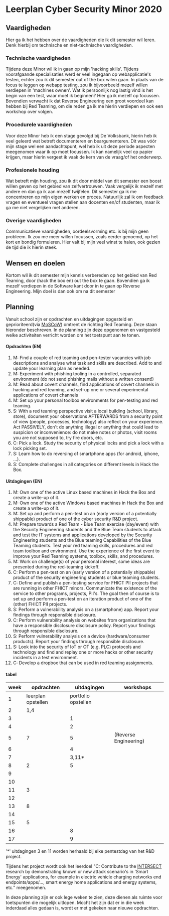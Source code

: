 # Leerplan Cyber Security Minor 2020

## Vaardigheden

Hier ga ik het hebben over de vaardigheden die ik dit semester wil leren. Denk hierbij om technische en niet-technische vaardigheden.

### Technische vaardigheden

Tijdens deze Minor wil ik in gaan op mijn 'hacking skills'. Tijdens voorafgaande specialisaties werd er veel ingegaan op webapplicatie's testen, echter zou ik dit semester out of the box wilen gaan. In plaats van de focus te leggen op webapp testing, zou ik bijvoorbeeld mezelf willen verdiepen in 'machines ownen'. Wat ik persoonlijk nog lastig vind is het begin van een test, waar moet ik beginnen? Hier ga ik mezelf op focussen. Bovendien verwacht ik dat Reverse Engineering een groot voordeel kan hebben bij Red Teaming, om die reden ga ik me hierin verdiepen en ook een workshop over volgen. 

### Procedurele vaardigheden

Voor deze Minor heb ik een stage gevolgd bij De Volksbank, hierin heb ik veel geleerd wat betreft documenteren en beargumenteren. Dit was vóór mijn stage wel een aandachtspunt, wel heb ik uit deze periode aspecten meegenomen waar ik op moet focussen. Ik kan namelijk veel op papier krijgen, maar hierin vergeet ik vaak de kern van de vraag/of het onderwerp.

### Profesionele houding

Wat betreft mijn houding, zou ik dit door middel van dit semester een boost willen geven op het gebied van zelfvertrouwen. Vaak vergelijk ik mezelf met andere en dan ga ik aan mezelf twijfelen. Dit semester ga ik me concentreren op mijn eigen werken en proces. Natuurlijk zal ik om feedback vragen en eventueel vragen stellen aan docenten en/of studenten, maar ik ga me niet vergelijken met anderen. 

### Overige vaardigheden
Communicatieve vaardigheden, oordeelsvorming etc. is bij mijn geen probleem. Ik zou me meer willen focussen, zoals eerder genoemd, op het kort en bondig formuleren. Hier valt bij mijn veel winst te halen, ook gezien de tijd die ik hierin steek.

## Wensen en doelen

Kortom wil ik dit semester mijn kennis verbereden op het gebied van Red Teaming, door (hack the box en) out the box te gaan. Bovendien ga ik mezelf verdiepen in de Software kant door in te gaan op Reverse Engineering. Mijn doel is dan ook om na dit semester 

## Planning
Vanuit school zijn er  opdrachten en uitdagingen opgesteld en geprioriteerd(via [MoSCoW](https://nl.wikipedia.org/wiki/MoSCoW-methode)) omtrent de richting Red Teaming. Deze staan hieronder beschreven. In de planning zijn deze opgenomen en vastgesteld welke activiteiten verricht worden om het toetspunt aan te tonen.

#### Opdrachten (EN)
1. M: Find a couple of red teaming and pen-tester vacancies with job descriptions and analyse what task and skills are described. Add to and update your learning plan as needed.
2. M: Experiment with phishing tooling in a controlled, separated  environment (do not send phishing mails without a written consent!)
3. M: Read about covert channels, find applications of covert channels in hacking and red teaming, and set-up one or several experimental applications of covert channels
4. M: Set up your personal toolbox environments for pen-testing and red teaming.
5. S: With a red teaming perspective visit a local building (school, library, store), document your observations AFTERWARDS from a security point of view (people, processes, technology) also reflect on your experience. Act PASSIVELY, don't do anything illegal or anything that could lead to suspicion  or inconvenience: do not make notes or photos, visit rooms you are not supposed to, try fire doors, etc.
6. C: Pick a lock. Study the security of physical locks and pick a lock with a lock picking set.
7. S: Learn how to do reversing of smartphone apps (for android, iphone, ...).
8. S: Complete challenges in all categories on different levels in Hack the Box.

#### Uitdagingen (EN)
1. M: Own one of the active Linux based machines in Hack the Box and create a write-up of it.
2. M: Own one of the active Windows based machines in Hack the Box and create a write-up of it.
3. M: Set up and perform a pen-test on an (early version of a potentially shippable) product of one of the cyber security R&D project.
4. M: Prepare towards a Red Team - Blue Team exercise (day/event) with the Security Engineering students and the Blue Team students to attack and test the IT systems and applications developed by the Security Engineering students and the Blue teaming Capabilities of the Blue Teaming students. Test your red teaming skills,  procedures and red team toolbox and environment. Use the experience of the first event to improve your  Red Teaming systems, toolbox, skills, and procedures.
5. M: Work on challenge(s) of your personal interest, some ideas are presented during the red-teaming kickoff.
6. C: Perform a pen-test on an (early version of a potentially shippable) product of the security engineering students or blue teaming students.
7. C: Define and publish a pen-testing service for FHICT PII projects that are running in other FHICT minors. Communicate the existence of the service to other programs, projects, PII's. The goal then of course is to set up and perform a pen-test on an iteration product of one of the (other) FHICT PII projects. 
8. S: Perform a vulnerability analysis on a (smartphone) app. Report your findings through responsible disclosure.
9. C: Perform vulnerability analysis on websites from organizations that have a responsible disclosure disclosure policy. Report your findings through responsible disclosure.
10. S: Perform vulnerability analysis on a device (hardware/consumer products). Report your findings through responsible disclosure.
11. S: Look into the security of IoT or OT (e.g. PLC) protocols and technology and find and replay one or more hacks or other security incidents in a test environment. 
12. C: Develop a dropbox that can be used in red teaming assignments.

#### tabel

| week | opdrachten                       | uitdagingen                                      | workshops                   |
| ---- | -------------------------------- | ------------------------------------------------ | --------------------------- |
| 1    | leerplan opstellen               | portfolio opstellen                              |
| 2    | 1,4                              |                                                  |                             |
| 3    |                                  | 1                                                |
| 4    |                                  | 2                                                |
| 5    | 7                                | 5                                                | (Reverse Engineering)
| 6    |                                  | 4                                                |
| 7    |                                  | 3,11*                                            |
| 8    | 2                                | 5                                                |
| 9    |                                  |                                                  |
| 10   |                                  |                                                  |
| 11   | 3                                |                                                  |
| 12   |                                  |                                                  |
| 13   | 8                                |                                                  |
| 14   |                                  |                                                  |
| 15   | 5                                |                                                  |
| 16   |                                  | 8                                                |
| 17   |                                  | 9                                                |

'*' uitdagingen 3 en 11 worden herhaald bij elke pentestdag van het R&D project.

Tijdens het project wordt ook het leerdoel "C: Contribute to the [INTERSECT](https://www.nwo.nl/en/research-and-results/research-projects/i/00/33700.html) research by demonstrating known or new attack scenario's in 'Smart Energy' applications, for example in electric vehicle charging networks end endpoints/apps/..., smart energy home applications and energy systems, etc." meegenomen.

In deze planning zijn er ook lege weken te zien, deze dienen als ruimte voor toetspunten die mogelijk uitlopen. Mocht het zijn dat er in die week inderdaad alles gedaan is, wordt er met gekeken naar nieuwe opdrachten.

